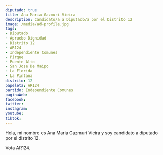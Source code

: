 ```yaml
---
diputado: true
title: Ana Maria Gazmuri Vieira
description: Candidato/a a Diputado/a por el Distrito 12
image: /media/ad-profile.jpg
tags:
- Diputado
- Apruebo Dignidad
- Distrito 12
- AR124
- Independiente Comunes
- Pirque
- Puente Alto
- San Jose De Maipo
- La Florida
- La Pintana
distrito: 12
papeleta: AR124
partido: Independiente Comunes
paginaWeb:
facebook:
twitter:
instagram:
youtube:
tiktok:
---
```

Hola, mi nombre es Ana Maria Gazmuri Vieira y soy candidato a diputado por el distrito 12.

Vota AR124.
